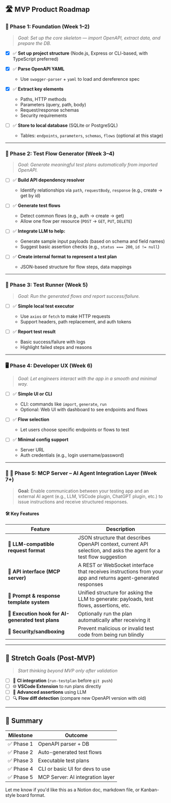 ## 🛣️ MVP Product Roadmap

### 🔰 Phase 1: Foundation (Week 1–2)

> *Goal: Set up the core skeleton — import OpenAPI, extract data, and prepare the DB.*

* [x] ✅ **Set up project structure** (Node.js, Express or CLI-based, with TypeScript preferred)
* [x] ✅ **Parse OpenAPI YAML**

  * Use `swagger-parser` + `yaml` to load and dereference spec
* [x] ✅ **Extract key elements**

  * Paths, HTTP methods
  * Parameters (query, path, body)
  * Request/response schemas
  * Security requirements
* [ ] ✅ **Store to local database** (SQLite or PostgreSQL)

  * Tables: `endpoints`, `parameters`, `schemas`, `flows` (optional at this stage)

---

### 🚀 Phase 2: Test Flow Generator (Week 3–4)

> *Goal: Generate meaningful test plans automatically from imported OpenAPI.*

* [ ] ✅ **Build API dependency resolver**

  * Identify relationships via `path`, `requestBody`, `response` (e.g., create → get by id)
* [ ] ✅ **Generate test flows**

  * Detect common flows (e.g., auth → create → get)
  * Allow one flow per resource (`POST` → `GET`, `PUT`, `DELETE`)
* [ ] ✅ **Integrate LLM to help:**

  * Generate sample input payloads (based on schema and field names)
  * Suggest basic assertion checks (e.g., `status === 200`, `id != null`)
* [ ] ✅ **Create internal format to represent a test plan**

  * JSON-based structure for flow steps, data mappings

---

### 🧪 Phase 3: Test Runner (Week 5)

> *Goal: Run the generated flows and report success/failure.*

* [ ] ✅ **Simple local test executor**

  * Use `axios` or `fetch` to make HTTP requests
  * Support headers, path replacement, and auth tokens
* [ ] ✅ **Report test result**

  * Basic success/failure with logs
  * Highlight failed steps and reasons

---

### 🖥️ Phase 4: Developer UX (Week 6)

> *Goal: Let engineers interact with the app in a smooth and minimal way.*

* [ ] ✅ **Simple UI or CLI**

  * CLI: commands like `import`, `generate`, `run`
  * Optional: Web UI with dashboard to see endpoints and flows
* [ ] ✅ **Flow selection**

  * Let users choose specific endpoints or flows to test
* [ ] ✅ **Minimal config support**

  * Server URL
  * Auth credentials (e.g., login username/password)

---


### 🧩 📡 Phase 5: MCP Server – AI Agent Integration Layer (Week 7+)

> **Goal:** Enable communication between your testing app and an external AI agent (e.g., LLM, VSCode plugin, ChatGPT plugin, etc.) to issue instructions and receive structured responses.


#### 🛠️ Key Features

| Feature                                           | Description                                                                                                         |
| ------------------------------------------------- | ------------------------------------------------------------------------------------------------------------------- |
| 🧠 **LLM-compatible request format**              | JSON structure that describes OpenAPI context, current API selection, and asks the agent for a test flow suggestion |
| 🔌 **API interface (MCP server)**                 | A REST or WebSocket interface that receives instructions from your app and returns agent-generated responses        |
| 🧾 **Prompt & response template system**          | Unified structure for asking the LLM to generate: payloads, test flows, assertions, etc.                            |
| 🧪 **Execution hook for AI-generated test plans** | Optionally run the plan automatically after receiving it                                                            |
| 🛑 **Security/sandboxing**                        | Prevent malicious or invalid test code from being run blindly                                                       |

---

## 🏁 Stretch Goals (Post-MVP)

> *Start thinking beyond MVP only after validation*

* [ ] 🔄 **CI integration** (`run-testplan` before `git push`)
* [ ] 🌐 **VSCode Extension** to run plans directly
* [ ] 🧪 **Advanced assertions** using LLM
* [ ] 🔍 **Flow diff detection** (compare new OpenAPI version with old)

---

## 🎯 Summary

| Milestone | Outcome                          |
| --------- | -------------------------------- |
| ✅ Phase 1 | OpenAPI parser + DB              |
| ✅ Phase 2 | Auto-generated test flows        |
| ✅ Phase 3 | Executable test plans            |
| ✅ Phase 4 | CLI or basic UI for devs to use  |
| ✅ Phase 5 | MCP Server: AI integration layer |

Let me know if you'd like this as a Notion doc, markdown file, or Kanban-style board format.
